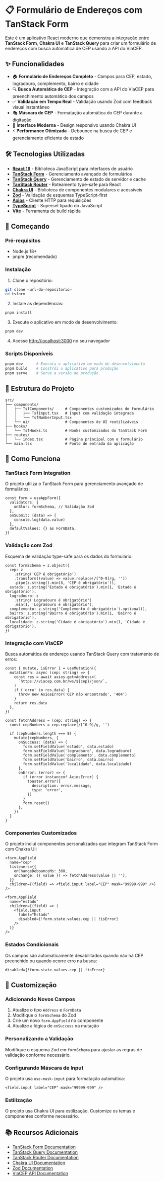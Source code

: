 # 📋 Formulário de Endereços com TanStack Form

Este é um aplicativo React moderno que demonstra a integração entre **TanStack Form**, **Chakra UI** e **TanStack Query** para criar um formulário de endereços com busca automática de CEP usando a API do ViaCEP.

## ✨ Funcionalidades

- 🏠 **Formulário de Endereços Completo** - Campos para CEP, estado, logradouro, complemento, bairro e cidade
- 🔍 **Busca Automática de CEP** - Integração com a API do ViaCEP para preenchimento automático dos campos
- ✅ **Validação em Tempo Real** - Validação usando Zod com feedback visual instantâneo
- 🎭 **Máscara de CEP** - Formatação automática do CEP durante a digitação
- 🎨 **Interface Moderna** - Design responsivo usando Chakra UI
- ⚡ **Performance Otimizada** - Debounce na busca de CEP e gerenciamento eficiente de estado

## 🛠️ Tecnologias Utilizadas

- **[React 19](https://react.dev/)** - Biblioteca JavaScript para interfaces de usuário
- **[TanStack Form](https://tanstack.com/form)** - Gerenciamento avançado de formulários
- **[TanStack Query](https://tanstack.com/query)** - Gerenciamento de estado de servidor e cache
- **[TanStack Router](https://tanstack.com/router)** - Roteamento type-safe para React
- **[Chakra UI](https://chakra-ui.com/)** - Biblioteca de componentes modulares e acessíveis
- **[Zod](https://zod.dev/)** - Validação de esquemas TypeScript-first
- **[Axios](https://axios-http.com/)** - Cliente HTTP para requisições
- **[TypeScript](https://www.typescriptlang.org/)** - Superset tipado do JavaScript
- **[Vite](https://vitejs.dev/)** - Ferramenta de build rápida

## 🚀 Começando

### Pré-requisitos

- Node.js 18+
- pnpm (recomendado)

### Instalação

1. Clone o repositório:

```bash
git clone <url-do-repositorio>
cd tsform
```

2. Instale as dependências:

```bash
pnpm install
```

3. Execute o aplicativo em modo de desenvolvimento:

```bash
pnpm dev
```

4. Acesse [http://localhost:3000](http://localhost:3000) no seu navegador

### Scripts Disponíveis

```bash
pnpm dev      # Executa o aplicativo em modo de desenvolvimento
pnpm build    # Constrói o aplicativo para produção
pnpm serve    # Serve a versão de produção
```

## 📁 Estrutura do Projeto

```
src/
├── components/
│   ├── TsfComponents/     # Componentes customizados do formulário
│   │   ├── TsfInput.tsx   # Input com validação integrada
│   │   └── TsfNumberInput.tsx
│   └── ui/                # Componentes de UI reutilizáveis
├── hooks/
│   └── TsfHooks.ts        # Hooks customizados do TanStack Form
├── routes/
│   └── index.tsx          # Página principal com o formulário
└── main.tsx               # Ponto de entrada da aplicação
```

## 🎯 Como Funciona

### TanStack Form Integration

O projeto utiliza o TanStack Form para gerenciamento avançado de formulários:

```tsx
const form = useAppForm({
  validators: {
    onBlur: formSchema, // Validação Zod
  },
  onSubmit: (data) => {
    console.log(data.value)
  },
  defaultValues: {} as FormData,
})
```

### Validação com Zod

Esquema de validação type-safe para os dados do formulário:

```tsx
const formSchema = z.object({
  cep: z
    .string('CEP é obrigatório')
    .transform((value) => value.replace(/[^0-9]/g, ''))
    .pipe(z.string().min(8, 'CEP é obrigatório')),
  estado: z.string('Estado é obrigatório').min(1, 'Estado é obrigatório'),
  logradouro: z
    .string('Logradouro é obrigatório')
    .min(1, 'Logradouro é obrigatório'),
  complemento: z.string('Complemento é obrigatório').optional(),
  bairro: z.string('Bairro é obrigatório').min(1, 'Bairro é obrigatório'),
  localidade: z.string('Cidade é obrigatório').min(1, 'Cidade é obrigatório'),
})
```

### Integração com ViaCEP

Busca automática de endereço usando TanStack Query com tratamento de erros:

```tsx
const { mutate, isError } = useMutation({
  mutationFn: async (cep: string) => {
    const res = await axios.get<Address>(
      `https://viacep.com.br/ws/${cep}/json/`,
    )
    if ('erro' in res.data) {
      throw new AxiosError('CEP não encontrado', '404')
    }
    return res.data
  },
})

const fetchAddress = (cep: string) => {
  const cepNumbers = cep.replace(/[^0-9]/g, '')

  if (cepNumbers.length === 8) {
    mutate(cepNumbers, {
      onSuccess: (data) => {
        form.setFieldValue('estado', data.estado)
        form.setFieldValue('logradouro', data.logradouro)
        form.setFieldValue('complemento', data.complemento)
        form.setFieldValue('bairro', data.bairro)
        form.setFieldValue('localidade', data.localidade)
      },
      onError: (error) => {
        if (error instanceof AxiosError) {
          toaster.error({
            description: error.message,
            type: 'error',
          })
        }
        form.reset()
      },
    })
  }
}
```

### Componentes Customizados

O projeto inclui componentes personalizados que integram TanStack Form com Chakra UI:

```tsx
<form.AppField
  name="cep"
  listeners={{
    onChangeDebounceMs: 300,
    onChange: ({ value }) => fetchAddress(value || ''),
  }}
  children={(field) => <field.input label="CEP" mask="99999-999" />}
/>

<form.AppField
  name="estado"
  children={(field) => (
    <field.input
      label="Estado"
      disabled={!form.state.values.cep || !isError}
    />
  )}
/>
```

### Estados Condicionais

Os campos são automaticamente desabilitados quando não há CEP preenchido ou quando ocorre erro na busca:

```tsx
disabled={!form.state.values.cep || !isError}
```

## 🔧 Customização

### Adicionando Novos Campos

1. Atualize o tipo `Address` e `FormData`
2. Modifique o `formSchema` do Zod
3. Crie um novo `form.AppField` no componente
4. Atualize a lógica de `onSuccess` na mutação

### Personalizando a Validação

Modifique o esquema Zod em `formSchema` para ajustar as regras de validação conforme necessário.

### Configurando Máscara de Input

O projeto usa `use-mask-input` para formatação automática:

```tsx
<field.input label="CEP" mask="99999-999" />
```

### Estilização

O projeto usa Chakra UI para estilização. Customize os temas e componentes conforme necessário.

## 📚 Recursos Adicionais

- [TanStack Form Documentation](https://tanstack.com/form)
- [TanStack Query Documentation](https://tanstack.com/query)
- [TanStack Router Documentation](https://tanstack.com/router)
- [Chakra UI Documentation](https://chakra-ui.com/)
- [Zod Documentation](https://zod.dev/)
- [ViaCEP API Documentation](https://viacep.com.br/)
